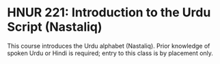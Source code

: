 # HNUR 221: Introduction to the Urdu Script (Nastaliq)

This course introduces the Urdu alphabet (Nastaliq). Prior knowledge of spoken Urdu or Hindi is required; entry to this class is by placement only.